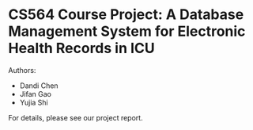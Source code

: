 # CS564 Course Project: A Database Management System for Electronic Health Records in ICU
Authors:
* Dandi Chen
* Jifan Gao
* Yujia Shi

For details, please see our project report.
